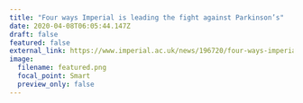 ```yaml
---
title: "Four ways Imperial is leading the fight against Parkinson’s"
date: 2020-04-08T06:05:44.147Z
draft: false
featured: false
external_link: https://www.imperial.ac.uk/news/196720/four-ways-imperial-leading-fight-against/
image:
  filename: featured.png
  focal_point: Smart
  preview_only: false
---
```


